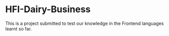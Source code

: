 # HFI-Dairy-Business
This is a project submitted to test our knowledge in the Frontend languages learnt so far.
